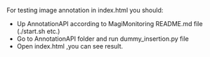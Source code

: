 For testing image annotation in index.html you should:

* Up AnnotationAPI according to MagiMonitoring README.md file (./start.sh etc.)
* Go to AnnotationAPI folder and run dummy_insertion.py file 
* Open index.html ,you can see result.
